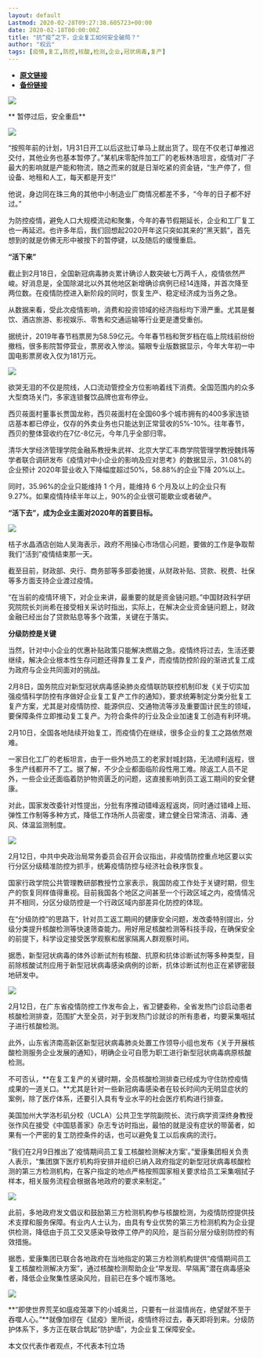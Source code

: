 ```yaml
---
layout: default
Lastmod: 2020-02-28T09:27:38.605723+00:00
date: 2020-02-18T00:00:00Z
title: "抗“疫”之下，企业复工如何安全破局？"
author: "权云"
tags: [疫情,复工,防控,核酸,检测,企业,冠状病毒,复产]
---
```


* [**原文链接**](http://mp.weixin.qq.com/s?__biz=MjM5MDU1Mzg3Mw==&mid=2651250640&idx=1&sn=1809902227e5d1f9d487a69f12c94231&chksm=bdb17dae8ac6f4b86b6da9188596e6feba5b09def90aaf7aa29d7e2194b8718354bb340b9d8d#rd)
* [**备份链接**](http://archive.is/6b5y9)


![](/images/post/02c39f16b603365ca226a151aabdc58a.jpg)

** 暂停过后，安全重启**

![](/images/post/02c39f16b603365ca226a151aabdc58a.jpg)

“按照年前的计划，1月31日开工以后这批订单马上就出货了。现在不仅老订单推迟交付，其他业务也基本暂停了。”某机床零配件加工厂的老板林浩坦言，疫情对厂子最大的影响就是产能和物流，随之而来的就是日渐吃紧的资金链，“生产停了，但设备、地租和人工，每天都是开支!”

他说，身边同在珠三角的其他中小制造业厂商情况都差不多，“今年的日子都不好过。”

为防控疫情，避免人口大规模流动和聚集，今年的春节假期延长，企业和工厂复工也一再延迟。也许多年后，我们回想起2020开年这只突如其来的“黑天鹅”，首先想到的就是仿佛无形中被按下的暂停键，以及随后的缓慢重启。

**“活下来”**

截止到2月18日，全国新冠病毒肺炎累计确诊人数突破七万两千人，疫情依然严峻。好消息是，全国除湖北以外其他地区新增确诊病例已经14连降，并首次降至两位数。在疫情防控进入新阶段的同时，恢复生产、稳定经济成为当务之急。

从数据来看，受此次疫情影响，消费和投资领域的经济指标均下滑严重。尤其是餐饮、酒店旅游、影视娱乐、零售和交通运输等行业更是遭受重创。

据统计，2019年春节档票房为58.59亿元。今年春节档和贺岁档在临上院线前纷纷撤档，很多影院暂停营业，票房收入惨淡。猫眼专业版数据显示，今年大年初一中国电影票房收入仅为181万元。

![](/images/post/28b915cf7146c889babdfe57a70878bb.jpg)

欲哭无泪的不仅是院线，人口流动管控全方位影响着线下消费。全国范围内的众多大型商场关门，多家连锁餐饮品牌也宣布停业。

西贝莜面村董事长贾国龙称，西贝莜面村在全国60多个城市拥有的400多家连锁店基本都已停业，仅存的外卖业务也只能达到正常营收的5%\-10%。往年春节，西贝的整体营收约在7亿\-8亿元，今年几乎全部归零。

清华大学经济管理学院金融系教授朱武祥、北京大学汇丰商学院管理学教授魏炜等学者联合调研发布《疫情对中小企业的影响及应对思考》的数据显示，31.08%的企业预计 2020年营业收入下降幅度超过50%，58.88%的企业下降 20%以上。

同时，35.96%的企业只能维持 1 个月，能维持 6 个月及以上的企业只有 9.27%。如果疫情持续半年以上，90%的企业很可能歇业或者破产。

**“活下去”，成为企业主面对2020年的首要目标。**

![](/images/post/dd83ede8cec686a908e1b6a221908cb2.jpg)

桔子水晶酒店创始人吴海表示，政府不用操心市场信心问题，要做的工作是争取帮我们“活到”疫情结束那一天。

截至目前，财政部、央行、商务部等多部委驰援，从财政补贴、贷款、税费、社保等多方面支持企业渡过疫情。

“在当前的疫情环境下，对企业来讲，最重要的就是资金链问题。”中国财政科学研究院院长刘尚希在接受相关采访时指出，实际上，在解决企业资金链问题上，财政金融已经出台了贷款贴息等多个政策，关键在于落实。

**分级防控是关键**

当然，针对中小企业的优惠补贴政策只能解决燃眉之急。疫情终将过去，生活还要继续，解决企业根本性生存问题还得靠复工复产，而疫情防控阶段的渐进式复工成为政府与企业共同面对的挑战。

2月8日，国务院应对新型冠状病毒感染肺炎疫情联防联控机制印发《关于切实加强疫情科学防控有序做好企业复工复产工作的通知》，要求统筹制定分类分批复工复产方案，尤其是对疫情防控、能源供应、交通物流等涉及重要国计民生的领域，要保障条件立即推动复工复产。为符合条件的行业及企业加速复工创造有利环境。

2月10日，全国各地陆续开始复工，而疫情仍在继续，很多企业的复工之路依然艰难。

一家日化工厂的老板坦言，由于一些外地员工的老家封城封路，无法顺利返程，很多生产线都开不了工。据了解，不少企业都面临阶段性用工难。除返工人员不足外，一些企业还面临着防护物资匮乏的问题，这直接影响到员工返工期间的安全健康。

对此，国家发改委针对性提出，分批有序推动错峰返程返岗，同时通过错峰上班、弹性工作制等多种方式，降低工作场所人员密度，建立健全日常清洁、消毒、通风、体温监测制度。

![](/images/post/c632eb4fc3639ea00f762d5afc0ceb3f.jpg)

2月12日，中共中央政治局常务委员会召开会议指出，非疫情防控重点地区要以实行分区分级精准防控为抓手，统筹疫情防控与经济社会秩序恢复。

国家行政学院公共管理教研部教授竹立家表示，我国防疫工作处于关键时期，但生产的恢复同样值得重视。目前我国各个地区之间甚至一个行政区域之内，疫情情况并不相同，分区分级防控是一个行政区域内部差异化防控的体现。

在“分级防控”的思路下，针对员工返工期间的健康安全问题，发改委特别提出，分级分类提升核酸检测等快速筛查能力。用好用足核酸检测等科技手段，在确保安全的前提下，科学设定接受医学观察和居家隔离人群观察时间。

据悉，新型冠状病毒的体外诊断试剂有核酸、抗原和抗体诊断试剂等多种类型，目前除核酸试剂应用于新型冠状病毒感染病例的诊断，抗体诊断试剂也正在紧锣密鼓地研发中。

![](/images/post/73e4f35767aa036fd938d6cf4fdca85d.jpg)

2月12日，在广东省疫情防控工作发布会上，省卫健委称，全省发热门诊启动患者核酸检测排查，范围扩大至全员，对于到发热门诊就诊的所有患者，均要采集咽拭子进行核酸检测。

此外，山东省济南高新区新型冠状病毒肺炎处置工作领导小组也发布《关于开展核酸检测服务企业发展的通知》，明确企业可自愿为职工进行新型冠状病毒病原核酸检测。

不可否认，**在复工复产的关键时期，全员核酸检测排查已经成为守住防控疫情成果的一道关口。**尤其是针对一些新冠病毒感染者在较长时间内无明显症状的案例，除了医疗体系，还要引入具有专业水平的社会医疗机构进行排查。

美国加州大学洛杉矶分校（UCLA）公共卫生学院副院长、流行病学资深终身教授张作风在接受《中国慈善家》杂志专访时指出，最怕的就是没有症状的带菌者，如果有一个严密的复工防控条件的话，也可以避免复工以后疾病的流行。

“我们在2月9日推出了‘疫情期间员工复工核酸检测解决方案’。”爱康集团相关负责人表示，“集团旗下医疗机构将安排并组织已纳入政府指定的新型冠状病毒核酸检测的第三方检测机构，在客户指定的地点严格按照国家相关要求给员工采集咽拭子样本，相关服务流程会根据各地政府的要求来制定。”

![](/images/post/2bad44cd0f3126f2f9394b2f0f976d36.jpg)

此前，多地政府发文倡议和鼓励第三方检测机构参与核酸检测，为疫情防控提供技术支撑和服务保障。有业内人士认为，由具有专业优势的第三方检测机构为企业提供检测，降低由于员工交叉感染导致停工停产的风险，是当前分层分级别防控的有效措施。

据悉，爱康集团已联合各地政府在当地指定的第三方检测机构提供“疫情期间员工复工核酸检测解决方案”，通过核酸检测帮助企业“早发现、早隔离”潜在病毒感染者，降低企业聚集性感染风险，目前已在多个城市落地。

![](/images/post/6a5d7b11183a70fc884e2200ebb56111.jpg)

**“即使世界荒芜如瘟疫笼罩下的小城奥兰，只要有一丝温情尚在，绝望就不至于吞噬人心。”**就像加缪在《鼠疫》里所说，疫情终将过去，春天即将到来。分级防护体系下，多方正在联合筑起“防护墙”，为企业复工保障安全。

本文仅代表作者观点，不代表本刊立场

